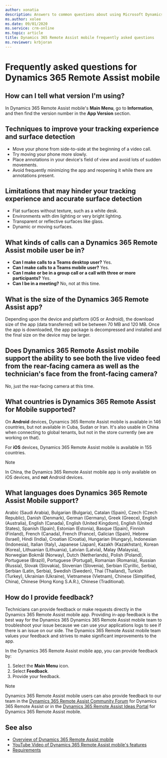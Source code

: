 ```yaml
---
author: xonatia
description: Answers to common questions about using Microsoft Dynamics 365 Remote Assist mobile.
ms.author: xolee
ms.date: 09/01/2020
ms.service: crm-online
ms.topic: article
title: Dynamics 365 Remote Assist mobile frequently asked questions
ms.reviewer: krbjoran
---
```


# Frequently asked questions for Dynamics 365 Remote Assist mobile

## How can I tell what version I'm using?

In Dynamics 365 Remote Assist mobile's **Main Menu**, go to **Information**, and then find the version number in the **App Version** section.

## Techniques to improve your tracking experience and surface detection

- Move your phone from side-to-side at the beginning of a video call.
- Try moving your phone more slowly.
- Place annotations in your device's field of view and avoid lots of sudden movements.
- Avoid frequently minimizing the app and reopening it while there are annotations present.

## Limitations that may hinder your tracking experience and accurate surface detection

- Flat surfaces without texture, such as a white desk.
- Environments with dim lighting or very bright lighting.
- Transparent or reflective surfaces like glass.
- Dynamic or moving surfaces.

## What kinds of calls can a Dynamics 365 Remote Assist mobile user be in?

- **Can I make calls to a Teams desktop user?** Yes.
- **Can I make calls to a Teams mobile user?** Yes.
- **Can I make or be in a group call or a call with three or more participants?** Yes.
- **Can I be in a meeting?** No, not at this time.

## What is the size of the Dynamics 365 Remote Assist app?

Depending upon the device and platform (iOS or Android), the download size of the app (data transferred) will be between 70 MB and 120 MB. Once the app is downloaded, the app package is decompressed and installed and the final size on the device may be larger.

## Does Dynamics 365 Remote Assist mobile support the ability to see both the live video feed from the rear-facing camera as well as the technician's face from the front-facing camera?

No, just the rear-facing camera at this time.

## What countries is Dynamics 365 Remote Assist for Mobile supported?

On **Android** devices, Dynamics 365 Remote Assist mobile is available in 146 countries, but not available in Cuba, Sudan or Iran. It's also usable in China when connecting to global tenants, but not in the store currently (we are working on that).

For **iOS** devices, Dynamics 365 Remote Assist mobile is available in 155 countries.

> [!Note]
> In China, the Dynamics 365 Remote Assist mobile app is only available on iOS devices, and **not** Android devices. 

## What languages does Dynamics 365 Remote Assist Mobile support?

Arabic (Saudi Arabia), Bulgarian (Bulgaria), Catalan (Spain), Czech (Czech Republic), Danish (Denmark), German (Germany), Greek (Greece), English (Australia), English (Canada), English (United Kingdom), English (United States), Spanish (Spain), Estonian (Estonia), Basque (Spain), Finnish (Finland), French (Canada), French (France), Galician (Spain), Hebrew (Israel), Hindi (India), Croatian (Croatia), Hungarian (Hungary), Indonesian (Indonesia), Italian (Italy), Japanese (Japan), Kazakh (Kazakhstan), Korean (Korea), Lithuanian (Lithuania), Latvian (Latvia), Malay (Malaysia), Norwegian Bokmål (Norway), Dutch (Netherlands), Polish (Poland), Portuguese (Brazil), Portuguese (Portugal), Romanian (Romania), Russian (Russia), Slovak (Slovakia), Slovenian (Slovenia), Serbian (Cyrillic, Serbia), Serbian (Latin, Serbia), Swedish (Sweden), Thai (Thailand), Turkish (Turkey), Ukrainian (Ukraine), Vietnamese (Vietnam), Chinese (Simplified, China), Chinese (Hong Kong S.A.R.), Chinese (Traditional).

## How do I provide feedback?

Technicians can provide feedback or make requests directly in the Dynamics 365 Remote Assist mobile app. Providing in-app feedback is the best way for the Dynamics 365 Dynamics 365 Remote Assist mobile team to troubleshoot your issue because we can use your applications logs to see if there is an issue on our side. The Dynamics 365 Remote Assist mobile team values your feedback and strives to make significant improvements to the app.

In the Dynamics 365 Remote Assist mobile app, you can provide feedback by:

1. Select the **Main Menu** icon.
2. Select **Feedback**.
3. Provide your feedback.

>[!Note]
> Dynamics 365 Remote Assist mobile users can also provide feedback to our team in the [Dynamics 365 Remote Assist Community Forum](https://community.dynamics.com/365/remoteassist) for Dynamics 365 Remote Assist or in the [Dynamics 365 Remote Assist Ideas Portal](https://experience.dynamics.com/ideas/categories/list/?category=81a97e52-9c54-e911-a963-000d3a4f33c1&forum=4323c621-52bc-e811-a975-000d3a1bec70) for Dynamics 365 Remote Assist mobile.

## See also

- [Overview of Dynamics 365 Remote Assist mobile](https://docs.microsoft.com/dynamics365/mixed-reality/remote-assist/mobile-app/remote-assist-mobile-overview)
- [YouTube Video of Dynamics 365 Remote Assist mobile's features](https://www.youtube.com/watch?v=DQJWsCDNpb4)
- [Requirements](../requirements.md)
